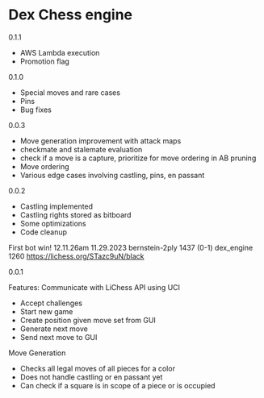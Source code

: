 # Dex Chess engine

0.1.1
- AWS Lambda execution
- Promotion flag

0.1.0
- Special moves and rare cases
- Pins
- Bug fixes


0.0.3
- Move generation improvement with attack maps
- checkmate and stalemate evaluation
- check if a move is a capture, prioritize for move ordering in AB pruning
- Move ordering
- Various edge cases involving castling, pins, en passant

0.0.2
- Castling implemented
- Castling rights stored as bitboard
- Some optimizations
- Code cleanup
  
First bot win!
12.11.26am 11.29.2023
bernstein-2ply 1437 (0-1) dex_engine 1260
https://lichess.org/STazc9uN/black


0.0.1

Features:
Communicate with LiChess API using UCI
- Accept challenges
- Start new game
- Create position given move set from GUI
- Generate next move
- Send next move to GUI

Move Generation
- Checks all legal moves of all pieces for a color
- Does not handle castling or en passant yet
- Can check if a square is in scope of a piece or is occupied
